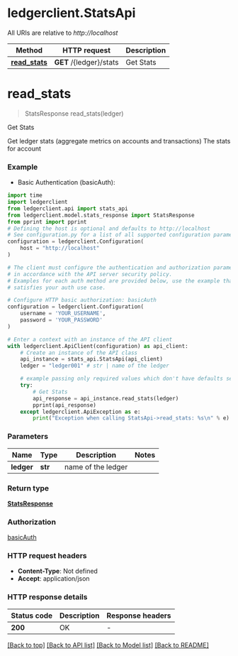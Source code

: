 # ledgerclient.StatsApi

All URIs are relative to *http://localhost*

Method | HTTP request | Description
------------- | ------------- | -------------
[**read_stats**](StatsApi.md#read_stats) | **GET** /{ledger}/stats | Get Stats


# **read_stats**
> StatsResponse read_stats(ledger)

Get Stats

Get ledger stats (aggregate metrics on accounts and transactions) The stats for account 

### Example

* Basic Authentication (basicAuth):

```python
import time
import ledgerclient
from ledgerclient.api import stats_api
from ledgerclient.model.stats_response import StatsResponse
from pprint import pprint
# Defining the host is optional and defaults to http://localhost
# See configuration.py for a list of all supported configuration parameters.
configuration = ledgerclient.Configuration(
    host = "http://localhost"
)

# The client must configure the authentication and authorization parameters
# in accordance with the API server security policy.
# Examples for each auth method are provided below, use the example that
# satisfies your auth use case.

# Configure HTTP basic authorization: basicAuth
configuration = ledgerclient.Configuration(
    username = 'YOUR_USERNAME',
    password = 'YOUR_PASSWORD'
)

# Enter a context with an instance of the API client
with ledgerclient.ApiClient(configuration) as api_client:
    # Create an instance of the API class
    api_instance = stats_api.StatsApi(api_client)
    ledger = "ledger001" # str | name of the ledger

    # example passing only required values which don't have defaults set
    try:
        # Get Stats
        api_response = api_instance.read_stats(ledger)
        pprint(api_response)
    except ledgerclient.ApiException as e:
        print("Exception when calling StatsApi->read_stats: %s\n" % e)
```


### Parameters

Name | Type | Description  | Notes
------------- | ------------- | ------------- | -------------
 **ledger** | **str**| name of the ledger |

### Return type

[**StatsResponse**](StatsResponse.md)

### Authorization

[basicAuth](../README.md#basicAuth)

### HTTP request headers

 - **Content-Type**: Not defined
 - **Accept**: application/json


### HTTP response details

| Status code | Description | Response headers |
|-------------|-------------|------------------|
**200** | OK |  -  |

[[Back to top]](#) [[Back to API list]](../README.md#documentation-for-api-endpoints) [[Back to Model list]](../README.md#documentation-for-models) [[Back to README]](../README.md)

